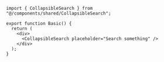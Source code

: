 ﻿```tsx
import { CollapsibleSearch } from "@/components/shared/CollapsibleSearch";

export function Basic() {
  return (
    <div>
      <CollapsibleSearch placeholder="Search something" />
    </div>
  );
}

```
